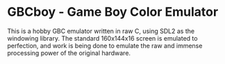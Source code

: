 # GBCboy - Game Boy Color Emulator

This is a hobby GBC emulator written in raw C, using SDL2 as the windowing library. The standard 160x144x16 screen is emulated to perfection, and work is being done to emulate the raw and immense processing power of the original hardware.
